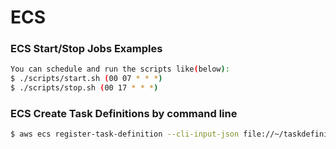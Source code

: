 # ECS
### ECS Start/Stop Jobs Examples
```bash
You can schedule and run the scripts like(below): 
$ ./scripts/start.sh (00 07 * * *)
$ ./scripts/stop.sh (00 17 * * *)
```
### ECS Create Task Definitions by command line
```bash
$ aws ecs register-task-definition --cli-input-json file://~/taskdefinitions-temp/temp.json --region eu-central-1 --profile project-dev
```
